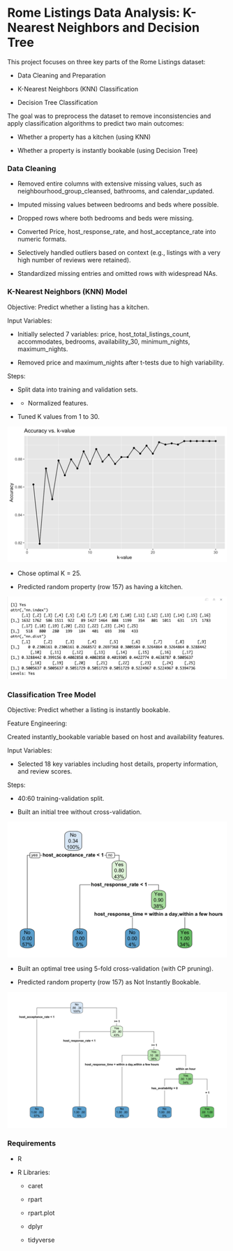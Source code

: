 # Rome Listings Data Analysis: K-Nearest Neighbors and Decision Tree

This project focuses on three key parts of the Rome Listings dataset:

* Data Cleaning and Preparation

* K-Nearest Neighbors (KNN) Classification

* Decision Tree Classification

The goal was to preprocess the dataset to remove inconsistencies and apply classification algorithms to predict two main outcomes:

* Whether a property has a kitchen (using KNN)

* Whether a property is instantly bookable (using Decision Tree)

### Data Cleaning

* Removed entire columns with extensive missing values, such as neighbourhood_group_cleansed, bathrooms, and calendar_updated.

* Imputed missing values between bedrooms and beds where possible.

* Dropped rows where both bedrooms and beds were missing.

* Converted Price, host_response_rate, and host_acceptance_rate into numeric formats.

* Selectively handled outliers based on context (e.g., listings with a very high number of reviews were retained).

* Standardized missing entries and omitted rows with widespread NAs.


### K-Nearest Neighbors (KNN) Model
Objective: Predict whether a listing has a kitchen.

Input Variables:

* Initially selected 7 variables: price, host_total_listings_count, accommodates, bedrooms, availability_30, minimum_nights, maximum_nights.

* Removed price and maximum_nights after t-tests due to high variability.

Steps:

* Split data into training and validation sets.

* * Normalized features.

* Tuned K values from 1 to 30.

![Accuracy_vs_k-value](images/Accuracy_vs_k-value.png)

* Chose optimal K = 25.

* Predicted random property (row 157) as having a kitchen.

![prediction_for_row157](images/prediction_for_row157.png)

### Classification Tree Model

Objective: Predict whether a listing is instantly bookable.

Feature Engineering:

Created instantly_bookable variable based on host and availability features.

Input Variables:

* Selected 18 key variables including host details, property information, and review scores.

Steps:

* 40:60 training-validation split.

* Built an initial tree without cross-validation.

![classification_tree](images/classification_tree.png)

* Built an optimal tree using 5-fold cross-validation (with CP pruning).

* Predicted random property (row 157) as Not Instantly Bookable.

![classification_tree_for_row157](images/classification_tree_for_row157.png)

### Requirements

* R

* R Libraries:

  * caret

  * rpart

  * rpart.plot

  * dplyr

  * tidyverse



